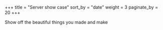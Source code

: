 +++
title = "Server show case"
sort_by = "date"
weight = 3
paginate_by = 20
+++

Show off the beautiful things you made and make